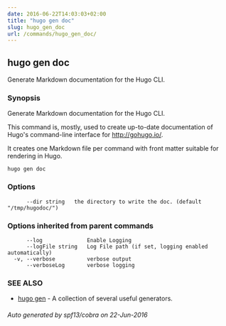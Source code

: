 ```yaml
---
date: 2016-06-22T14:03:03+02:00
title: "hugo gen doc"
slug: hugo_gen_doc
url: /commands/hugo_gen_doc/
---
```

## hugo gen doc

Generate Markdown documentation for the Hugo CLI.

### Synopsis


Generate Markdown documentation for the Hugo CLI.

This command is, mostly, used to create up-to-date documentation
of Hugo's command-line interface for http://gohugo.io/.

It creates one Markdown file per command with front matter suitable
for rendering in Hugo.

```
hugo gen doc
```

### Options

```
      --dir string   the directory to write the doc. (default "/tmp/hugodoc/")
```

### Options inherited from parent commands

```
      --log              Enable Logging
      --logFile string   Log File path (if set, logging enabled automatically)
  -v, --verbose          verbose output
      --verboseLog       verbose logging
```

### SEE ALSO
* [hugo gen](/commands/hugo_gen/)	 - A collection of several useful generators.

###### Auto generated by spf13/cobra on 22-Jun-2016
